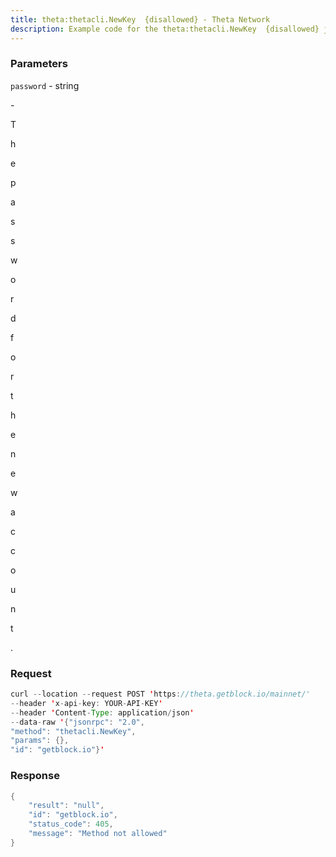 ```yaml
---
title: theta:thetacli.NewKey  {disallowed} - Theta Network
description: Example code for the theta:thetacli.NewKey  {disallowed} json-rpc method. Сomplete guide on how to use theta:thetacli.NewKey  {disallowed} json-rpc in GetBlock.io Web3 documentation.
---
```


### Parameters


`password` - string

\-

T

h

e

p

a

s

s

w

o

r

d

f

o

r

t

h

e

n

e

w

a

c

c

o

u

n

t

.

### Request

``` java
curl --location --request POST 'https://theta.getblock.io/mainnet/' 
--header 'x-api-key: YOUR-API-KEY' 
--header 'Content-Type: application/json' 
--data-raw '{"jsonrpc": "2.0",
"method": "thetacli.NewKey",
"params": {},
"id": "getblock.io"}'
```

###  Response

``` java
{
    "result": "null",
    "id": "getblock.io",
    "status_code": 405,
    "message": "Method not allowed"
}
```

